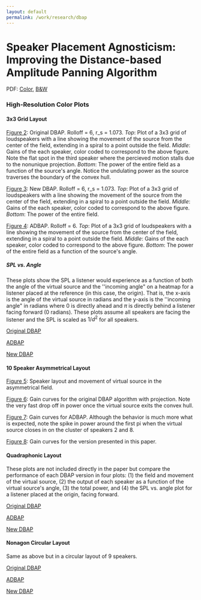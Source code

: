 ```yaml
---
layout: default
permalink: /work/research/dbap
---
```


# Speaker Placement Agnosticism: Improving the Distance-based Amplitude Panning Algorithm

PDF: [Color](./sundstrom_dbapCOLOR.pdf), [B\&W](./sundstrom_dbapBW.pdf)

### High-Resolution Color Plots

#### 3x3 Grid Layout

[Figure 2](./grid/orig_gain.png): Original DBAP. Rolloff = 6, r_s = 1.073. *Top*: Plot of a 3x3 grid of loudspeakers with a line showing the movement of the source from the center of the field, extending in a spiral to a point outside the field. *Middle*: Gains of the each speaker, color coded to correspond to the above figure. Note the flat spot in the third speaker where the percieved motion stalls due to the nonunique projection. *Bottom*: The power of the entire field as a function of the source's angle. Notice the undulating power as the source traverses the boundary of the convex hull.

[Figure 3](./grid/new_gain.png): New DBAP. Rolloff = 6, r_s = 1.073. *Top*: Plot of a 3x3 grid of loudspeakers with a line showing the movement of the source from the center of the field, extending in a spiral to a point outside the field. *Middle*: Gains of the each speaker, color coded to correspond to the above figure. *Bottom*: The power of the entire field.

[Figure 4](./grid/abs_gain.png): ADBAP. Rolloff = 6. *Top*: Plot of a 3x3 grid of loudspeakers with a line showing the movement of the source from the center of the field, extending in a spiral to a point outside the field. *Middle*: Gains of the each speaker, color coded to correspond to the above figure. *Bottom*: The power of the entire field as a function of the source's angle.

##### SPL vs. Angle
These plots show the SPL a listener would experience as a function of both the angle of the virtual source and the ''incoming angle" on a heatmap for a listener placed at the reference (in this case, the origin). That is, the x-axis is the angle of the virtual source in radians and the y-axis is the ''incoming angle" in radians where 0 is directly ahead and $\pi$ is directly behind a listener facing forward (0 radians). These plots assume all speakers are facing the listener and the SPL is scaled as $1/d^2$ for all speakers.

[Original DBAP](./grid/splVSang_orig.png)

[ADBAP](./grid/splVSang_abs.png)

[New DBAP](./grid/splVSang_new.png)

#### 10 Speaker Asymmetrical Layout

[Figure 5](./asym/field.png): Speaker layout and movement of virtual source in the asymmetrical field.

[Figure 6](./asym/orig_gain.png): Gain curves for the original DBAP algorithm with projection. Note the very fast drop off in power once the virtual source exits the convex hull.

[Figure 7](./asym/abs_gain.png): Gain curves for ADBAP. Although the behavior is much more what is expected, note the spike in power around the first pi when the virtual source closes in on the cluster of speakers 2 and 8.

[Figure 8](./asym/new_gain.png): Gain curves for the version presented in this paper.

#### Quadraphonic Layout
These plots are not included directly in the paper but compare the performance of each DBAP version in four plots: (1) the field and movement of the virtual source, (2) the output of each speaker as a function of the virtual source's angle, (3) the total power, and (4) the SPL vs. angle plot for a listener placed at the origin, facing forward.

[Original DBAP](./quad/all_orig.png)

[ADBAP](./quad/all_abs.png)

[New DBAP](./quad/all_new.png)

#### Nonagon Circular Layout
Same as above but in a circular layout of 9 speakers.

[Original DBAP](./nonagon/all_nonagon_orig.png)

[ADBAP](./nonagon/all_nonagon_abs.png)

[New DBAP](./nonagon/all_nonagon_new.png)

